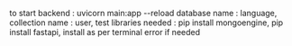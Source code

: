to start backend : uvicorn main:app --reload
database name : language, collection name : user, test
libraries needed : pip install mongoengine, pip install fastapi, install as per terminal error if needed
